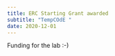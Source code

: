 ```yaml
---
title: ERC Starting Grant awarded
subtitle: "TempCOdE "
date: 2020-12-01
---
```

F﻿unding for the lab :-)